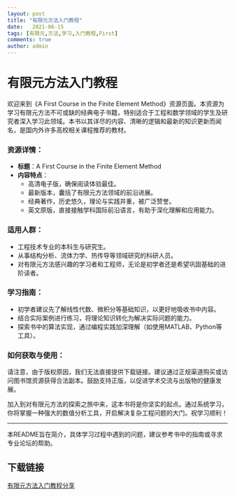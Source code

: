 ```yaml
---
layout: post
title: "有限元方法入门教程"
date:   2021-06-15
tags: [有限元,方法,学习,入门教程,First]
comments: true
author: admin
---
```

# 有限元方法入门教程

欢迎来到《A First Course in the Finite Element Method》资源页面。本资源为学习有限元方法不可或缺的经典电子书籍，特别适合于工程和数学领域的学生及研究者深入学习此领域。本书以其详尽的内容、清晰的逻辑和最新的知识更新而闻名，是国内外许多高校相关课程推荐的教材。

### 资源详情：

- **标题**：A First Course in the Finite Element Method
- **内容特点**：
    - 高清电子版，确保阅读体验最佳。
    - 最新版本，囊括了有限元方法领域的前沿进展。
    - 经典著作，历史悠久，理论与实践并重，被广泛赞誉。
    - 英文原版，直接接触学科国际前沿语言，有助于深化理解和应用能力。

### 适用人群：

- 工程技术专业的本科生与研究生。
- 从事结构分析、流体力学、热传导等领域研究的科研人员。
- 对有限元方法感兴趣的学习者和工程师，无论是初学者还是希望巩固基础的进阶读者。

### 学习指南：

- 初学者建议先了解线性代数、微积分等基础知识，以更好地吸收书中内容。
- 结合实际案例进行练习，将理论知识转化为解决实际问题的能力。
- 探索书中的算法实现，通过编程实践加深理解（如使用MATLAB、Python等工具）。

### 如何获取与使用：

请注意，由于版权原因，我们无法直接提供下载链接。建议通过正规渠道购买或访问图书馆资源获得合法副本。鼓励支持正版，以促进学术交流与出版物的健康发展。

加入到对有限元方法的探索之旅中来，这本书将是你坚实的起点。通过系统学习，你将掌握一种强大的数值分析工具，开启解决复杂工程问题的大门。祝学习顺利！

---

本README旨在简介，具体学习过程中遇到的问题，建议参考书中的指南或寻求专业论坛的帮助。

## 下载链接

[有限元方法入门教程分享](https://pan.quark.cn/s/be6df9645721)
